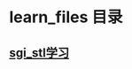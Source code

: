 # learn_files 目录

## [sgi_stl学习](https://github.com/YaJunCui/learn_files/tree/master/sgi_stl_learning)
